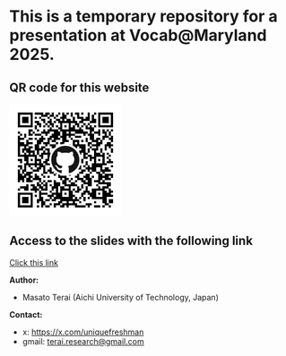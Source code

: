 # This is a temporary repository for a presentation at Vocab@Maryland 2025.

<h2>QR code for this website</h2>
<img src="qrcode.png" alt="QR code" width="200">

## Access to the slides with the following link
[Click this link](https://masato-terai.github.io/VocabMaryland_2025/#/title-slide)

**Author:** 
- Masato Terai (Aichi University of Technology, Japan)

**Contact:**
- x: https://x.com/uniquefreshman
- gmail: terai.research@gmail.com
